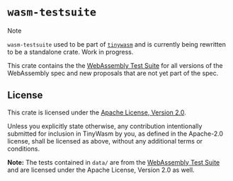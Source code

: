 # `wasm-testsuite`

> [!NOTE]  
> `wasm-testsuite` used to be part of [`tinywasm`](https://github.com/explodingcamera/tinywam) and is currently being rewritten to be a standalone crate. Work in progress.

This crate contains the the [WebAssembly Test Suite](https://github.com/WebAssembly/spec/tree/main/test) for all versions of the WebAssembly spec and new proposals that are not yet part of the spec.

## License

This crate is licensed under the [Apache License, Version 2.0](https://github.com/WebAssembly/spec/blob/main/test/LICENSE).

Unless you explicitly state otherwise, any contribution intentionally submitted for inclusion in TinyWasm by you, as defined in the Apache-2.0 license, shall be licensed as above, without any additional terms or conditions.

**Note:** The tests contained in `data/` are from the [WebAssembly Test Suite](https://github.com/WebAssembly/spec) and are licensed under the Apache License, Version 2.0 as well.
